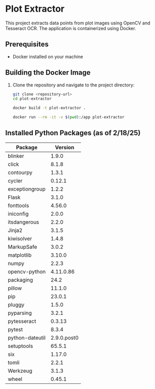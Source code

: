 # Plot Extractor

This project extracts data points from plot images using OpenCV and Tesseract OCR. The application is containerized using Docker.

## Prerequisites

- Docker installed on your machine

## Building the Docker Image

1. Clone the repository and navigate to the project directory:

   ```bash
   git clone <repository-url>
   cd plot-extractor

   docker build -t plot-extractor .

   docker run --rm -it -v $(pwd):/app plot-extractor

## Installed Python Packages (as of 2/18/25)
| Package          | Version         |
|------------------|-----------------|
| blinker          | 1.9.0           |
| click            | 8.1.8           |
| contourpy        | 1.3.1           |
| cycler           | 0.12.1          |
| exceptiongroup   | 1.2.2           |
| Flask            | 3.1.0           |
| fonttools        | 4.56.0          |
| iniconfig        | 2.0.0           |
| itsdangerous     | 2.2.0           |
| Jinja2           | 3.1.5           |
| kiwisolver       | 1.4.8           |
| MarkupSafe       | 3.0.2           |
| matplotlib       | 3.10.0          |
| numpy            | 2.2.3           |
| opencv-python    | 4.11.0.86       |
| packaging        | 24.2            |
| pillow           | 11.1.0          |
| pip              | 23.0.1          |
| pluggy           | 1.5.0           |
| pyparsing        | 3.2.1           |
| pytesseract      | 0.3.13          |
| pytest           | 8.3.4           |
| python-dateutil  | 2.9.0.post0     |
| setuptools       | 65.5.1          |
| six              | 1.17.0          |
| tomli            | 2.2.1           |
| Werkzeug         | 3.1.3           |
| wheel            | 0.45.1          |